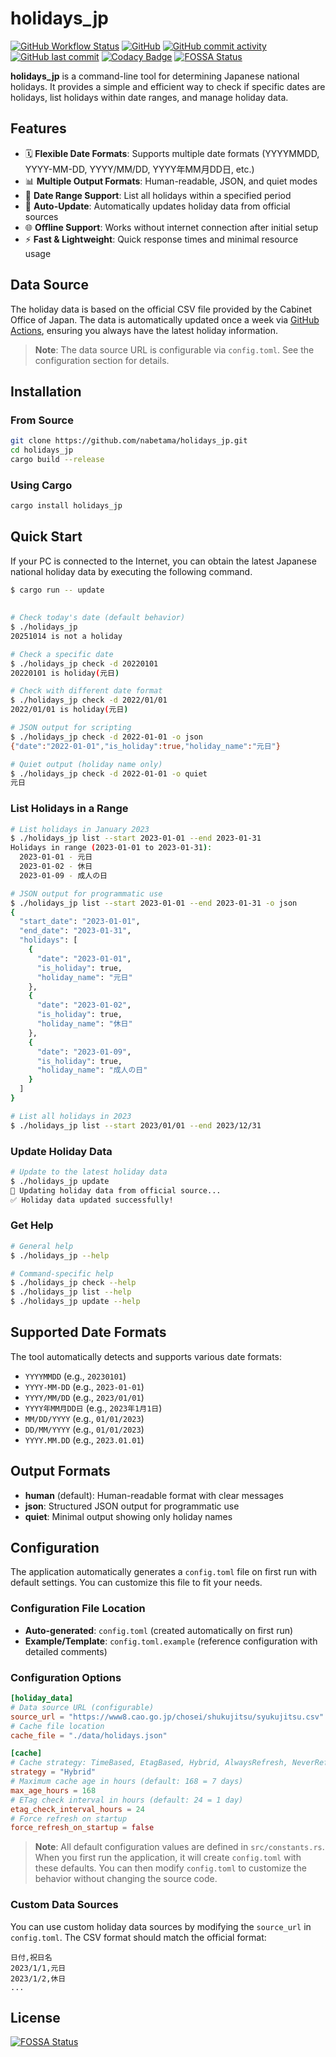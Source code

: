 # holidays_jp

[![GitHub Workflow Status](https://img.shields.io/github/actions/workflow/status/nabetama/holidays_jp/rust.yml?branch=main)](https://github.com/nabetama/holidays_jp/actions)
[![GitHub](https://img.shields.io/github/license/nabetama/holidays_jp)](https://github.com/nabetama/holidays_jp/blob/main/LICENSE)
[![GitHub commit activity](https://img.shields.io/github/commit-activity/m/nabetama/holidays_jp)](https://github.com/nabetama/holidays_jp/pulse)
[![GitHub last commit](https://img.shields.io/github/last-commit/nabetama/holidays_jp)](https://github.com/nabetama/holidays_jp/commits/main)
[![Codacy Badge](https://app.codacy.com/project/badge/Grade/4c244ed513f94b74b6dfa7302c710165)](https://www.codacy.com/gh/nabetama/holidays_jp/dashboard?utm_source=github.com&utm_medium=referral&utm_content=nabetama/holidays_jp&utm_campaign=Badge_Grade)
[![FOSSA Status](https://app.fossa.com/api/projects/git%2Bgithub.com%2Fnabetama%2Fholidays_jp.svg?type=shield)](https://app.fossa.com/projects/git%2Bgithub.com%2Fnabetama%2Fholidays_jp?ref=badge_shield)

**holidays_jp** is a command-line tool for determining Japanese national holidays. It provides a simple and efficient way to check if specific dates are holidays, list holidays within date ranges, and manage holiday data.

## Features

- 🗓️ **Flexible Date Formats**: Supports multiple date formats (YYYYMMDD, YYYY-MM-DD, YYYY/MM/DD, YYYY年MM月DD日, etc.)
- 📊 **Multiple Output Formats**: Human-readable, JSON, and quiet modes
- 📅 **Date Range Support**: List all holidays within a specified period
- 🔄 **Auto-Update**: Automatically updates holiday data from official sources
- 🌐 **Offline Support**: Works without internet connection after initial setup
- ⚡ **Fast & Lightweight**: Quick response times and minimal resource usage

## Data Source

The holiday data is based on the official CSV file provided by the Cabinet Office of Japan. The data is automatically updated once a week via [GitHub Actions](https://github.com/nabetama/holidays_jp/actions/workflows/scheduler.yml), ensuring you always have the latest holiday information.

> **Note**: The data source URL is configurable via `config.toml`. See the configuration section for details.

## Installation

### From Source

```bash
git clone https://github.com/nabetama/holidays_jp.git
cd holidays_jp
cargo build --release
```

### Using Cargo

```bash
cargo install holidays_jp
```

## Quick Start

If your PC is connected to the Internet, you can obtain the latest Japanese national holiday data by executing the following command.

```sh
$ cargo run -- update
```

##
```sh
# Check today's date (default behavior)
$ ./holidays_jp
20251014 is not a holiday

# Check a specific date
$ ./holidays_jp check -d 20220101
20220101 is holiday(元日)

# Check with different date format
$ ./holidays_jp check -d 2022/01/01
2022/01/01 is holiday(元日)

# JSON output for scripting
$ ./holidays_jp check -d 2022-01-01 -o json
{"date":"2022-01-01","is_holiday":true,"holiday_name":"元日"}

# Quiet output (holiday name only)
$ ./holidays_jp check -d 2022-01-01 -o quiet
元日
```

### List Holidays in a Range

```sh
# List holidays in January 2023
$ ./holidays_jp list --start 2023-01-01 --end 2023-01-31
Holidays in range (2023-01-01 to 2023-01-31):
  2023-01-01 - 元日
  2023-01-02 - 休日
  2023-01-09 - 成人の日

# JSON output for programmatic use
$ ./holidays_jp list --start 2023-01-01 --end 2023-01-31 -o json
{
  "start_date": "2023-01-01",
  "end_date": "2023-01-31",
  "holidays": [
    {
      "date": "2023-01-01",
      "is_holiday": true,
      "holiday_name": "元日"
    },
    {
      "date": "2023-01-02",
      "is_holiday": true,
      "holiday_name": "休日"
    },
    {
      "date": "2023-01-09",
      "is_holiday": true,
      "holiday_name": "成人の日"
    }
  ]
}

# List all holidays in 2023
$ ./holidays_jp list --start 2023/01/01 --end 2023/12/31
```

### Update Holiday Data

```sh
# Update to the latest holiday data
$ ./holidays_jp update
🔄 Updating holiday data from official source...
✅ Holiday data updated successfully!
```

### Get Help

```sh
# General help
$ ./holidays_jp --help

# Command-specific help
$ ./holidays_jp check --help
$ ./holidays_jp list --help
$ ./holidays_jp update --help
```

## Supported Date Formats

The tool automatically detects and supports various date formats:

- `YYYYMMDD` (e.g., `20230101`)
- `YYYY-MM-DD` (e.g., `2023-01-01`)
- `YYYY/MM/DD` (e.g., `2023/01/01`)
- `YYYY年MM月DD日` (e.g., `2023年1月1日`)
- `MM/DD/YYYY` (e.g., `01/01/2023`)
- `DD/MM/YYYY` (e.g., `01/01/2023`)
- `YYYY.MM.DD` (e.g., `2023.01.01`)

## Output Formats

- **human** (default): Human-readable format with clear messages
- **json**: Structured JSON output for programmatic use
- **quiet**: Minimal output showing only holiday names

## Configuration

The application automatically generates a `config.toml` file on first run with default settings. You can customize this file to fit your needs.

### Configuration File Location

- **Auto-generated**: `config.toml` (created automatically on first run)
- **Example/Template**: `config.toml.example` (reference configuration with detailed comments)

### Configuration Options

```toml
[holiday_data]
# Data source URL (configurable)
source_url = "https://www8.cao.go.jp/chosei/shukujitsu/syukujitsu.csv"
# Cache file location
cache_file = "./data/holidays.json"

[cache]
# Cache strategy: TimeBased, EtagBased, Hybrid, AlwaysRefresh, NeverRefresh
strategy = "Hybrid"
# Maximum cache age in hours (default: 168 = 7 days)
max_age_hours = 168
# ETag check interval in hours (default: 24 = 1 day)
etag_check_interval_hours = 24
# Force refresh on startup
force_refresh_on_startup = false
```

> **Note**: All default configuration values are defined in `src/constants.rs`. When you first run the application, it will create `config.toml` with these defaults. You can then modify `config.toml` to customize the behavior without changing the source code.

### Custom Data Sources

You can use custom holiday data sources by modifying the `source_url` in `config.toml`. The CSV format should match the official format:

```csv
日付,祝日名
2023/1/1,元日
2023/1/2,休日
...
```

## License

[![FOSSA Status](https://app.fossa.com/api/projects/git%2Bgithub.com%2Fnabetama%2Fholidays_jp.svg?type=large)](https://app.fossa.com/projects/git%2Bgithub.com%2Fnabetama%2Fholidays_jp?ref=badge_large)
